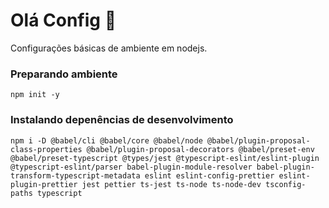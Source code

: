 
# Olá Config :wave:


Configurações básicas de ambiente em nodejs.

### Preparando ambiente

    npm init -y
    
### Instalando depenências de desenvolvimento

    npm i -D @babel/cli @babel/core @babel/node @babel/plugin-proposal-class-properties @babel/plugin-proposal-decorators @babel/preset-env @babel/preset-typescript @types/jest @typescript-eslint/eslint-plugin @typescript-eslint/parser babel-plugin-module-resolver babel-plugin-transform-typescript-metadata eslint eslint-config-prettier eslint-plugin-prettier jest pettier ts-jest ts-node ts-node-dev tsconfig-paths typescript
